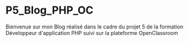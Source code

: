 # P5_Blog_PHP_OC

Bienvenue sur mon Blog réalisé dans le cadre du projet 5 de la formation Développeur d'application PHP suivi sur la plateforme OpenClassroom
